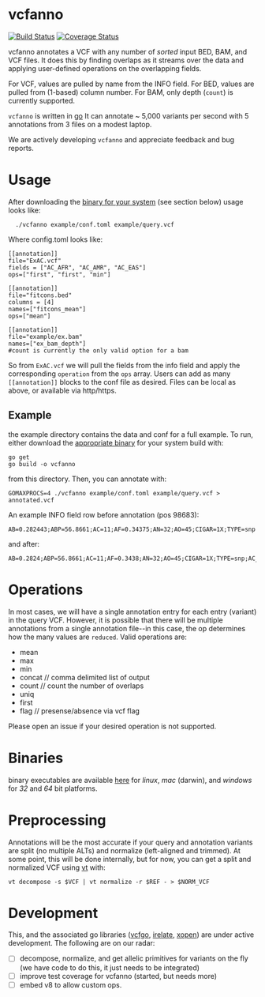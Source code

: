 vcfanno
=======

[![Build Status](https://travis-ci.org/brentp/vcfanno.svg)](https://travis-ci.org/brentp/vcfanno)
[![Coverage Status](https://coveralls.io/repos/brentp/vcfanno/badge.svg)](https://coveralls.io/r/brentp/vcfanno)



vcfanno annotates a VCF with any number of *sorted* input BED, BAM, and VCF files.
It does this by finding overlaps as it streams over the data and applying
user-defined operations on the overlapping fields.

For VCF, values are pulled by name from the INFO field.
For BED, values are pulled from (1-based) column number.
For BAM, only depth (`count`) is currently supported.


`vcfanno` is written in [go](http://golang.org)
It can annotate ~ 5,000 variants per second with 5 annotations from 3 files on a modest laptop.

We are actively developing `vcfanno` and appreciate feedback and bug reports.

Usage
=====

After downloading the [binary for your system](https://github.com/brentp/vcfanno/releases/tag/v0.0.1) (see section below) usage looks like:

```Shell
  ./vcfanno example/conf.toml example/query.vcf
```

Where config.toml looks like:

```
[[annotation]]
file="ExAC.vcf"
fields = ["AC_AFR", "AC_AMR", "AC_EAS"]
ops=["first", "first", "min"]

[[annotation]]
file="fitcons.bed"
columns = [4]
names=["fitcons_mean"]
ops=["mean"]

[[annotation]]
file="example/ex.bam"
names=["ex_bam_depth"]
#count is currently the only valid option for a bam

```

So from `ExAC.vcf` we will pull the fields from the info field and apply the corresponding
`operation` from the `ops` array. Users can add as many `[[annotation]]` blocks to the
conf file as desired. Files can be local as above, or available via http/https.

Example
-------

the example directory contains the data and conf for a full example. To run, either download
the [appropriate binary](https://github.com/brentp/vcfanno/releases/tag/v0.0.1) for your system build with:

```Shell
go get
go build -o vcfanno
```

from this directory.
Then, you can annotate with:

```Shell
GOMAXPROCS=4 ./vcfanno example/conf.toml example/query.vcf > annotated.vcf
```

An example INFO field row before annotation (pos 98683):
```
AB=0.282443;ABP=56.8661;AC=11;AF=0.34375;AN=32;AO=45;CIGAR=1X;TYPE=snp
```

and after:
```
AB=0.2824;ABP=56.8661;AC=11;AF=0.3438;AN=32;AO=45;CIGAR=1X;TYPE=snp;AC_AFR=0;AC_AMR=0;AC_EAS=0;fitcons_mean=0.061
```

Operations
==========

In most cases, we will have a single annotation entry for each entry (variant)
in the query VCF. However, it is possible that there will be multiple annotations
from a single annotation file--in this case, the op determines how the many values
are `reduced`. Valid operations are:

 + mean
 + max
 + min
 + concat // comma delimited list of output
 + count  // count the number of overlaps
 + uniq
 + first 
 + flag   // presense/absence via vcf flag

Please open an issue if your desired operation is not supported.

Binaries
========

binary executables are available [here](https://github.com/brentp/vcfanno/releases/tag/v0.0.1)
for *linux*, *mac* (darwin), and *windows* for *32* and *64* bit platforms.

Preprocessing
=============

Annotations will be the most accurate if your query and annotation variants are split (no multiple ALTs) and normalize (left-aligned and
trimmed). At some point, this will be done internally, but for now, you can get a split and normalized VCF using [vt](https://github.com/atks/vt)
with:

```Shell
vt decompose -s $VCF | vt normalize -r $REF - > $NORM_VCF
```

Development
===========

This, and the associated go libraries ([vcfgo](https://github.com/brentp/vcfgo),
[irelate](https://github.com/brentp/irelate), [xopen](https://github.com/brentp/xopen)) are
under active development. The following are on our radar:

- [ ] decompose, normalize, and get allelic primitives for variants on the fly
      (we have code to do this, it just needs to be integrated)
- [ ] improve test coverage for vcfanno (started, but needs more)
- [ ] embed v8 to allow custom ops.

<!--
 goxc -include example/,README.md -d /tmp/vcfanno/ -pv=0.0.1 -bc='linux,darwin,windows,!arm'
-->
